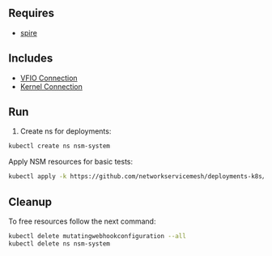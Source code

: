 ## Requires

- [spire](../spire)

## Includes

- [VFIO Connection](../use-cases/Vfio2Noop)
- [Kernel Connection](../use-cases/SriovKernel2Noop)

## Run

1. Create ns for deployments:
```bash
kubectl create ns nsm-system
```

Apply NSM resources for basic tests:
```bash
kubectl apply -k https://github.com/networkservicemesh/deployments-k8s/examples/sriov?ref=d9c59878e264d5347f4609f0f399ecae678dbd16
```

## Cleanup

To free resources follow the next command:
```bash
kubectl delete mutatingwebhookconfiguration --all
kubectl delete ns nsm-system
```
